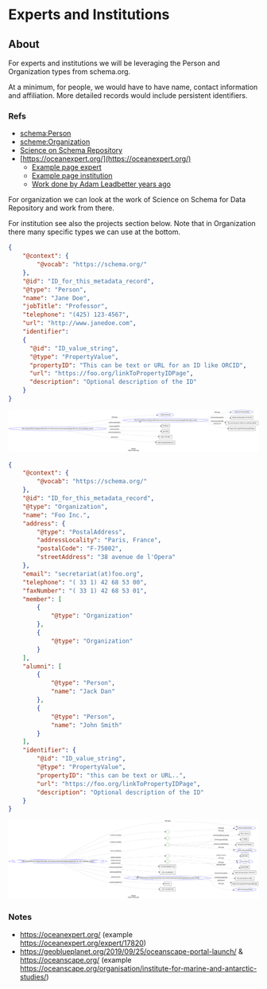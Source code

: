 # Experts and Institutions

## About

For experts and institutions we will be leveraging the Person and Organization types from 
schema.org.  

At a minimum, for people, we would have to have name, contact information and 
affiliation.  More detailed records would include persistent identifiers.


### Refs

* [schema:Person](https://schema.org/Person)
* [scheme:Organization](https://schema.org/Organization)
* [Science on Schema Repository](https://github.com/ESIPFed/science-on-schema.org/blob/master/guides/DataRepository.md)
* [https://oceanexpert.org/](https://oceanexpert.org/)
  * [Example page expert](https://oceanexpert.org/expert/44151)
  * [Example page institution](https://oceanexpert.org/institution/10171)
  * [Work done by Adam Leadbetter years ago](https://gist.github.com/adamml/58ebdc7fc3f8ab8dad5d8852a28fb28c)

For organization we can look at the work of Science on Schema for Data Repository and
work from there.

For institution see also the projects section below.  Note that in Organization there 
many specific types we can use at the bottom.
  

<!-- embedme ./graphs/person.json -->

```json
{
    "@context": {
        "@vocab": "https://schema.org/"
    },
    "@id": "ID_for_this_metadata_record",
    "@type": "Person",
    "name": "Jane Doe",
    "jobTitle": "Professor",
    "telephone": "(425) 123-4567",
    "url": "http://www.janedoe.com", 
    "identifier":
    {
      "@id": "ID_value_string",
      "@type": "PropertyValue",
      "propertyID": "This can be text or URL for an ID like ORCID",
      "url": "https://foo.org/linkToPropertyIDPage",
      "description": "Optional description of the ID"
    }
}
```

![OIH Guidance image](./graphs/person.svg)



<!-- embedme ./graphs/organization.json -->

```json
{
    "@context": {
        "@vocab": "https://schema.org/"
    },
    "@id": "ID_for_this_metadata_record",
    "@type": "Organization",
    "name": "Foo Inc.",
    "address": {
        "@type": "PostalAddress",
        "addressLocality": "Paris, France",
        "postalCode": "F-75002",
        "streetAddress": "38 avenue de l'Opera"
    },
    "email": "secretariat(at)foo.org",
    "telephone": "( 33 1) 42 68 53 00",
    "faxNumber": "( 33 1) 42 68 53 01",
    "member": [
        {
            "@type": "Organization"
        },
        {
            "@type": "Organization"
        }
    ],
    "alumni": [
        {
            "@type": "Person",
            "name": "Jack Dan"
        },
        {
            "@type": "Person",
            "name": "John Smith"
        }
    ],
    "identifier": {
        "@id": "ID_value_string",
        "@type": "PropertyValue",
        "propertyID": "this can be text or URL..",
        "url": "https://foo.org/linkToPropertyIDPage",
        "description": "Optional description of the ID"
    }
}
```

![OIH Guidance image](./graphs/organization.svg)

### Notes
* https://oceanexpert.org/  (example https://oceanexpert.org/expert/17820)
* https://geoblueplanet.org/2019/09/25/oceanscape-portal-launch/ & https://oceanscape.org/ (example https://oceanscape.org/organisation/institute-for-marine-and-antarctic-studies/)
  

